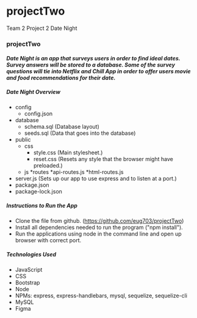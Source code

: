 # projectTwo
Team 2 Project 2
Date Night

### **projectTwo**
#### *Date Night is an app that surveys users in order to find ideal dates. Survey answers will be stored to a database. Some of the survey questions will tie into Netflix and Chill App in order to offer users movie and food recommendations for their date.*


##### Date Night Overview

* config
  * config.json
* database
  * schema.sql (Database layout)
  * seeds.sql (Data that goes into the database)
* public
    * css
      * style.css (Main stylesheet.)
      * reset.css (Resets any style that the browser might have preloaded.)
    * js
*routes
    *api-routes.js
    *html-routes.js
* server.js (Sets up our app to use express and to listen at a port.)
* package.json
* package-lock.json

##### Instructions to Run the App
* Clone the file from github. (https://github.com/eug703/projectTwo)
* Install all dependencies needed to run the program ("npm install").
* Run the applications using node in the command line and open up browser with correct port.

##### Technologies Used
* JavaScript 
* CSS
* Bootstrap 
* Node
* NPMs: express, express-handlebars, mysql, sequelize, sequelize-cli
* MySQL
* Figma